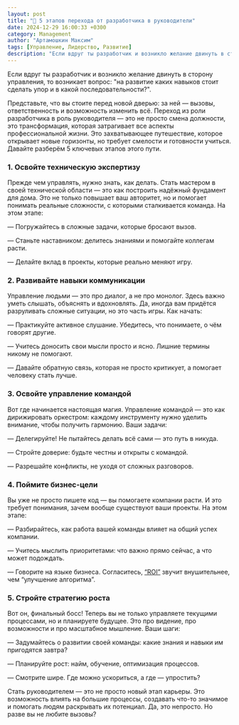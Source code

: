 ```yaml
---
layout: post
title: "​🌱 5 этапов перехода от разработчика в руководители"
date: 2024-12-29 16:00:33 +0300
category: Management
author: "Артамошкин Максим"
tags: [Управление, Лидерство, Развитие]
description: "Если вдруг ты разработчик и возникло желание двинуть в сторону управления, то возникает вопрос: на развитие каких навыков стоит сделать упор и в какой последовательности?"
---
```


Если вдруг ты разработчик и возникло желание двинуть в сторону управления, то возникает вопрос: "на развитие каких навыков стоит сделать упор и в какой последовательности?".

Представьте, что вы стоите перед новой дверью: за ней — вызовы, ответственность и возможность изменить всё. Переход из роли разработчика в роль руководителя — это не просто смена должности, это трансформация, которая затрагивает все аспекты профессиональной жизни. Это захватывающее путешествие, которое открывает новые горизонты, но требует смелости и готовности учиться. Давайте разберём 5 ключевых этапов этого пути.
<!-- more -->

### 1. Освойте техническую экспертизу ### 

Прежде чем управлять, нужно знать, как делать. Стать мастером в своей технической области — это как построить надёжный фундамент для дома. Это не только повышает ваш авторитет, но и помогает понимать реальные сложности, с которыми сталкивается команда. На этом этапе:

— Погружайтесь в сложные задачи, которые бросают вызов.

— Станьте наставником: делитесь знаниями и помогайте коллегам расти.

— Делайте вклад в проекты, которые реально меняют игру.

### 2. Развивайте навыки коммуникации ### 

Управление людьми — это про диалог, а не про монолог. Здесь важно уметь слышать, объяснять и вдохновлять. Да, иногда вам придётся разруливать сложные ситуации, но это часть игры. Как начать:

— Практикуйте активное слушание. Убедитесь, что понимаете, о чём говорят другие.

— Учитесь доносить свои мысли просто и ясно. Лишние термины никому не помогают.

— Давайте обратную связь, которая не просто критикует, а помогает человеку стать лучше.

### 3. Освойте управление командой ### 

Вот где начинается настоящая магия. Управление командой — это как дирижировать оркестром: каждому инструменту нужно уделить внимание, чтобы получить гармонию. Ваши задачи:

— Делегируйте! Не пытайтесь делать всё сами — это путь в никуда.

— Стройте доверие: будьте честны и открыты с командой.

— Разрешайте конфликты, не уходя от сложных разговоров.

### 4. Поймите бизнес-цели ### 

Вы уже не просто пишете код — вы помогаете компании расти. И это требует понимания, зачем вообще существуют ваши проекты. На этом этапе:

— Разбирайтесь, как работа вашей команды влияет на общий успех компании.

— Учитесь мыслить приоритетами: что важно прямо сейчас, а что может подождать.

— Говорите на языке бизнеса. Согласитесь, [“ROI”](https://ru.wikipedia.org/wiki/%D0%9E%D0%BA%D1%83%D0%BF%D0%B0%D0%B5%D0%BC%D0%BE%D1%81%D1%82%D1%8C_%D0%B8%D0%BD%D0%B2%D0%B5%D1%81%D1%82%D0%B8%D1%86%D0%B8%D0%B9) звучит внушительнее, чем “улучшение алгоритма”.

### 5. Стройте стратегию роста ### 

Вот он, финальный босс! Теперь вы не только управляете текущими процессами, но и планируете будущее. Это про видение, про возможности и про масштабное мышление. Ваши шаги:

— Задумайтесь о развитии своей команды: какие знания и навыки им пригодятся завтра?

— Планируйте рост: найм, обучение, оптимизация процессов.

— Смотрите шире. Где можно ускориться, а где — упростить?


Стать руководителем — это не просто новый этап карьеры. Это возможность влиять на большие процессы, создавать что-то значимое и помогать людям раскрывать их потенциал. Да, это непросто. Но разве вы не любите вызовы?
